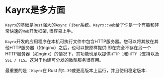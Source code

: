 # Kayrx是多方面

`Kayrx`的基础是`Rust`强大的`Async Fiber`系统。`Kayrx::web`给了你是一个有趣和非常快速的`Web`开发框架, 很容易上手。

`Kayrx`开发的应用程序在本机可执行文件中包含HTTP服务器。您可以将其放在其他HTTP服务器（如nginx）之后，也可以按原样提供:即在完全不存在另一个HTTP服务器（如nginx）的情况下，其功能也足以提供`HTTP 1`和`HTTP 2`支持以及`SSL / TLS`。这对于构建可分发的微型服务很有用。

最重要的是：`Kayrx`在 Rust 的`1.39`或更高版本上运行，并且使用稳定版本.
